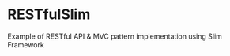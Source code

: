 RESTfulSlim
===========

Example of RESTful API &amp; MVC pattern implementation using Slim Framework

